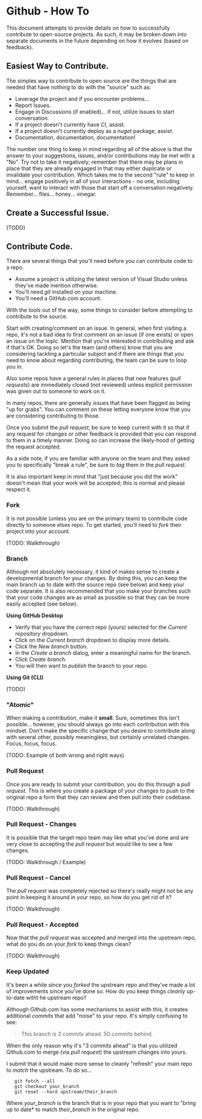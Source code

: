 # Github - How To

This document attempts to provide details on how to successfully contribute to open-source projects.  As such, it may be broken down into separate documents in the future depending on how it evolves (based on feedback).

## Easiest Way to Contribute.

The simples way to contribute to open source are the things that are needed that have nothing to do with the "source" such as:

- Leverage the project and if you encounter problems...
- Report Issues.
- Engage in Discussions (if enabled)... if not, utilize Issues to start conversation.
- If a project doesn't currently have *CI*, assist.
- If a project doesn't currently deploy as a *nuget* package, assist.
- Documentation, documentation, documentation!

The number one thing to keep in mind regarding all of the above is that the answer to your suggestions, issues, and/or contributions may be met with a "No".  Try not to take it negatively; remember that there may be plans in place that they are already engaged in that may either duplicate or invalidate your contribution.  Which takes me to the second "rule" to keep in mind... engage positively in all of your interactions - no one, including yourself, want to interact with those that start off a conversation negatively.  Remember... flies... honey... vinegar.

## Create a Successful Issue.

(TODO)

## Contribute Code.

There are several things that you'll need before you can contribute code to a repo.

- Assume a project is utilizing the latest version of Visual Studio unless they've made mention otherwise.
- You'll need *git* installed on your machine.
- You'll need a GitHub.com account.

With the *tools* out of the way, some things to consider before attempting to contribute to the source.

Start with creating/comment on an issue.  In general, when first visiting a repo, it's not a bad idea to first comment on an issue (if one exists) or open an issue on the topic.  Mention that you're interested in contributing and ask if that's OK.  Doing so let's the team (and others) know that you are considering tackling a particular subject and if there are things that you need to know about regarding contributing, the team can be sure to loop you in.

Also some repos have a general rules in places that new features (*pull requests*) are immediately closed (not reviewed) unless explicit permission was given out to someone to work on it.

In many repos, there are generally *issues* that have been flagged as being "up for grabs".  You can comment on these letting everyone know that you are considering contributing to those.

Once you submit the *pull request*, be sure to keep current with it so that if any request for changes or other feedback is provided that you can respond to them in a timely manner.  Doing so can increase the likely-hood of getting the request accepted.

As a side note, if you are familiar with anyone on the team and they asked you to specifically "break a rule", be sure to *tag* them in the *pull request*.

It is also important keep in mind that "just because you did the work" doesn't mean that your work will be accepted; this is normal and please respect it.

### Fork

It is not possible (unless you are on the primary team) to contribute code directly to someone elses repo.  To get started, you'll need to *fork* their project into your account.

(TODO: Walkthrough)

### Branch

Although not absolutely necessary, it kind of makes sense to create a developmental branch for your changes.  By doing this, you can keep the main branch up to date with the source repo (see below) and keep your code separate.  It is also recommended that you make your branches such that your code changes are as small as possible so that they can be more easily accepted (see below).

**Using GitHub Desktop**

- Verify that you have the correct repo (yours) selected for the *Current repository* dropdown.
- Click on the *Current branch* dropdown to display more details.
- Click the *New branch* button.
- In the *Create a branch* dialog, enter a meaningful name for the branch.
- Click *Create branch*.
- You will then want to *publish* the branch to your repo.

**Using Git (CLI)**

(TODO)

### "Atomic"

When making a contribution, make it **small**.  Sure, sometimes this isn't possible... however, you should always go into each contribution with this mindset.  Don't make the specific change that you desire to contribute along with several other, possibly meaningless, but certainly unrelated changes.  Focus, focus, focus.

(TODO: Example of both wrong and right ways)

### Pull Request

Once you are ready to submit your contribution, you do this through a *pull request*.  This is where you create a package of your changes to push to the original repo a form that they can review and then pull into their codebase.

(TODO: Walkthrough)

### Pull Request - Changes

It is possible that the target repo team may like what you've done and are very close to accepting the *pull request* but would like to see a few changes.

(TODO: Walkthrough / Example)

### Pull Request - Cancel

The *pull request* was completely rejected so there's really might not be any point in keeping it around in your repo, so how do you get rid of it?

(TODO: Walkthrough)

### Pull Request - Accepted

Now that the *pull request* was accepted and merged into the upstream repo, what do you do on your *fork* to keep things clean?

(TODO: Walkthrough)

### Keep Updated

It's been a while since you *forked* the upstream repo and they've made a lot of improvements since you've done so.  How do you keep things *cleanly* up-to-date witht he upstream repo?

Although Github.com has some mechanisms to assist with this, it creates additional *commits* that add "noise" to your repo.  It's simply confusing to see:

> This branch is 3 commits ahead. 50 commits behind.

When the only reason why it's "3 commits ahead" is that you utilized Github.com to merge (via *pull request*) the upstream changes into yours.

I submit that it would make more sense to cleanly "refresh" your main repo to *match* the upstream.  To do so...

```
   git fetch --all
   git checkout your_branch
   git reset --hard upstream/their_branch
```

Where *your_branch* is the branch that is in your repo that you want to "bring up to date* to match *their_branch* in the original repo.
